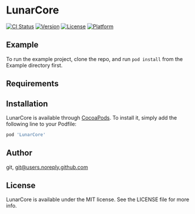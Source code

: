 # LunarCore

[![CI Status](https://img.shields.io/travis/git/LunarCore.svg?style=flat)](https://travis-ci.org/git/LunarCore)
[![Version](https://img.shields.io/cocoapods/v/LunarCore.svg?style=flat)](https://cocoapods.org/pods/LunarCore)
[![License](https://img.shields.io/cocoapods/l/LunarCore.svg?style=flat)](https://cocoapods.org/pods/LunarCore)
[![Platform](https://img.shields.io/cocoapods/p/LunarCore.svg?style=flat)](https://cocoapods.org/pods/LunarCore)

## Example

To run the example project, clone the repo, and run `pod install` from the Example directory first.

## Requirements

## Installation

LunarCore is available through [CocoaPods](https://cocoapods.org). To install
it, simply add the following line to your Podfile:

```ruby
pod 'LunarCore'
```

## Author

git, git@users.noreply.github.com

## License

LunarCore is available under the MIT license. See the LICENSE file for more info.
